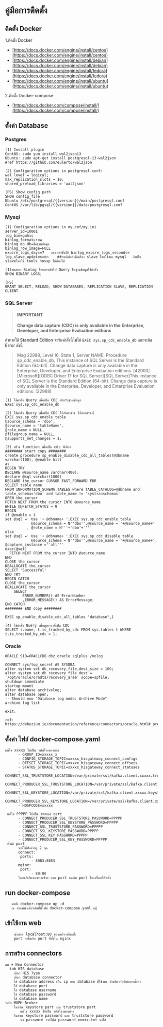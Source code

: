 # คู่มือการติดตั้ง

## ติดตั้ง Docker
1.ติดตั้ง Docker
- [https://docs.docker.com/engine/install/centos](https://docs.docker.com/engine/install/centos)
- [https://docs.docker.com/engine/install/debian](https://docs.docker.com/engine/install/debian)
- [https://docs.docker.com/engine/install/fedora](https://docs.docker.com/engine/install/fedora)
- [https://docs.docker.com/engine/install/ubuntu](https://docs.docker.com/engine/install/ubuntu)


2.ติดตั้ง Docker-compose
- [https://docs.docker.com/compose/install/](https://docs.docker.com/compose/install/)



## ตั้งค่า Database

### Postgres

```shell
(1) Install plugin
CentOS: sudo yum install wal2json13
Ubuntu: sudo apt-get install postgresql-13-wal2json
#ref https://github.com/eulerto/wal2json

(2) Configuration options in postgresql.conf:
wal_level = logical;
max_replication_slots = 10;
shared_preload_libraries = 'wal2json'

(PS) Show config path
SHOW config_file
Ubuntu /etc/postgresql/{{version}}/main/postgresql.conf
CentOS /var/lib/pgsql/{{version}}/data/postgresql.conf
```

### Mysql

```shell
(1) Configuration options in my.cnf/my.ini
server_id=10001
log_bin=gwhis
binlog_format=row
binlog_do_db=ชื่อฐานข้อมูล
binlog_row_image=FULL
expire_logs_days=7   บางเวอร์ชั่นใช้ binlog_expire_logs_seconds=
log_slave_updates=on    ##กรณีตั้งค่าที่เครื่อง slave โดยใช้ของ mysql   ถ้าเป็น slaveโดยใช้ tools hosxp ไม่ต้องใส่

(1)ทดสอบ Binlog โดยการเข้าไป Query ในฐานข้อมูลใช้คำสั่ง
SHOW BINARY LOGS;

(PS)
GRANT SELECT, RELOAD, SHOW DATABASES, REPLICATION SLAVE, REPLICATION CLIENT
```

### SQL Server

> #### **IMPORTANT**
> **Change data capture (CDC) is only available in the Enterprise, Developer, and Enterprise Evaluation editions**

ถ้าหากใช้ Standard Edition จะรันคำสั่งนี้ไม่ได้ `EXEC sys.sp_cdc_enable_db` และจะติด Error ดังนี้

> Msg 22988, Level 16, State 1, Server NAME, Procedure sp_cdc_enable_db,
This instance of SQL Server is the Standard Edition (64-bit). Change data capture is only available in the Enterprise, Developer, and Enterprise Evaluation editions.
> [42000] [Microsoft][ODBC Driver 17 for SQL Server][SQL Server]This instance of SQL Server is the Standard Edition (64-bit). Change data capture is only available in the Enterprise, Developer, and Enterprise Evaluation editions. (22988)

```shell
(1) ใช้คำสั่ง Query เพื่อเปิด CDC สำหรับฐานข้อมูล
EXEC sys.sp_cdc_enable_db

(2) ใช้คำสั่ง Query เพื่อเปิด CDC ให้กับตาราง (ทีละตาราง)
EXEC sys.sp_cdc_enable_table
@source_schema = 'dbo',
@source_name = 'tableName',
@role_name = NULL,
@filegroup_name = NULL,
@supports_net_changes = 1;

(3) สร้าง function เพื่อเปิด cdc ทีเดียว
######## start copy ########
create procedure sp_enable_disable_cdc_all_tables(@dbname varchar(100), @enable bit)
as
BEGIN TRY
DECLARE @source_name varchar(400);
declare @sql varchar(1000)
DECLARE the_cursor CURSOR FAST_FORWARD FOR
SELECT table_name
FROM INFORMATION_SCHEMA.TABLES where TABLE_CATALOG=@dbname and table_schema='dbo' and table_name != 'systranschemas'
OPEN the_cursor
FETCH NEXT FROM the_cursor INTO @source_name
WHILE @@FETCH_STATUS = 0
BEGIN
if @enable = 1
set @sql =' Use '+ @dbname+ ';EXEC sys.sp_cdc_enable_table
            @source_schema = N''dbo'',@source_name = '+@source_name+'
          , @role_name = N'''+'dbo'+''''
else
set @sql =' Use '+ @dbname+ ';EXEC sys.sp_cdc_disable_table
            @source_schema = N''dbo'',@source_name = '+@source_name+',  @capture_instance =''all'''
exec(@sql)
  FETCH NEXT FROM the_cursor INTO @source_name
END
CLOSE the_cursor
DEALLOCATE the_cursor
SELECT 'Successful'
END TRY
BEGIN CATCH
CLOSE the_cursor
DEALLOCATE the_cursor
    SELECT
        ERROR_NUMBER() AS ErrorNumber
        ,ERROR_MESSAGE() AS ErrorMessage;
END CATCH
######## END copy ########

EXEC sp_enable_disable_cdc_all_tables "database",1

(4) ใช้คำสั่ง Query เพื่อดูตารางที่เปิด CDC
SELECT t.name, t.is_tracked_by_cdc FROM sys.tables t WHERE t.is_tracked_by_cdc = 1;
```



### Oracle

```shell
ORACLE_SID=ORACLCDB dbz_oracle sqlplus /nolog

CONNECT sys/top_secret AS SYSDBA
alter system set db_recovery_file_dest_size = 10G;
alter system set db_recovery_file_dest = '/opt/oracle/oradta/recovery_area' scope=spfile;
shutdown immediate
startup mount
alter database archivelog;
alter database open;
-- Should now "Database log mode: Archive Mode"
archive log list

exit;

ref: https://debezium.io/documentation/reference/connectors/oracle.html#_preparing_the_database
```

## ตั้งค่า ไฟล์ docker-compose.yaml
```
แก้ไข xxxxx ให้เป็น รหัสโรงพยาบาล
      - GROUP_ID=xxxxx_x
      - CONFIG_STORAGE_TOPIC=xxxxx_hisgateway_connect_configs
      - OFFSET_STORAGE_TOPIC=xxxxx_hisgateway_connect_offsets
      - STATUS_STORAGE_TOPIC=xxxxx_hisgateway_connect_statuses
      - CONNECT_SSL_TRUSTSTORE_LOCATION=/var/private/ssl/kafka.client.xxxxx.truststore.jks
      - CONNECT_PRODUCER_SSL_TRUSTSTORE_LOCATION=/var/private/ssl/kafka.client.xxxxx.truststore.jks
      - CONNECT_SSL_KEYSTORE_LOCATION=/var/private/ssl/kafka.client.xxxxx.keystore.jks
      - CONNECT_PRODUCER_SSL_KEYSTORE_LOCATION=/var/private/ssl/kafka.client.xxxxx.keystore.jks
      - HOSPCODE=xxxxx

 แก้ไข PPPPP ให้เป็น รหัสของ cert
      - CONNECT_PRODUCER_SSL_TRUSTSTORE_PASSWORD=PPPPP
      - CONNECT_PRODUCER_SSL_KEYSTORE_PASSWORD=PPPPP
      - CONNECT_SSL_TRUSTSTORE_PASSWORD=PPPPP
      - CONNECT_SSL_KEYSTORE_PASSWORD=PPPPP
      - CONNECT_SSL_KEY_PASSWORD=PPPPP
      - CONNECT_PRODUCER_SSL_KEY_PASSWORD=PPPPP
 ตั้งค่า port
      จะมีให้ตั้งค่าอยู่ 2 จุด
      connect:
       ports:
            - 8083:8083
      nginx:
       port:
            - 80:80
      โดยแก้เพียงเลขทางซ้าย หาก port ชนกับ port ในเครื่องที่ติดตั้ง
 ```
 ## run docker-compose
 ```
    คำสั่ง docker-compose up -d
    ณ ตำแหน่งเดียวกับที่มีไฟล์ docker-compose.yaml อยู่
```
## เข้าใช้งาน web
```
    เข้าผ่าน localhost:80 ของเครื่องที่ติดตั้ง
    port จะขึ้นกับ port ที่ตั้งใน nginx
```
## การสร้าง connectors
```
กด + New Connector
  tab HIS database
    เลือก HIS Type
    เลือก database connector
    ใส่ database address เป็น ip ของ database ที่ใช้งาน ตัวเดียวกับที่ทำการตั้งค่า
    ใส่ database port
    ใส่ database username
    ใส่ database password
    ใส่ database name
tab MOPH Broker
    ในส่วน keystore part และ truststore part
       แก้ไข xxxxx ให้เป็น รหัสโรงพยาบาล
    ในส่วน keystore password และ truststore password
       นำ password จากไฟล์ password_xxxxx.txt มาใส่
```
